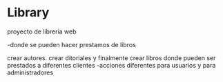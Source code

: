 # Library
proyecto de libreria web

-donde se pueden hacer prestamos de libros

crear autores.
crear ditoriales
y finalmente crear libros
donde pueden ser prestados a diferentes clientes
-acciones diferentes para usuarios y para administradores



